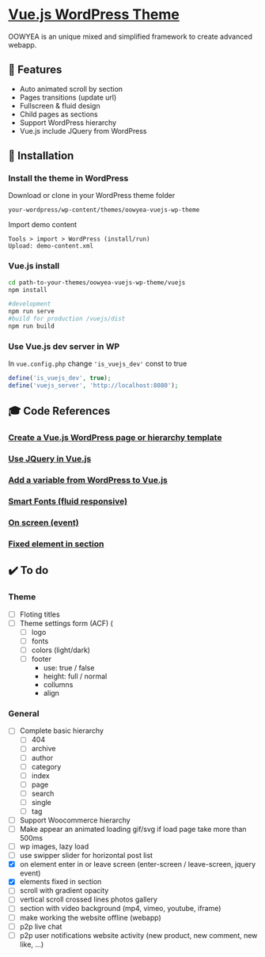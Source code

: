 # [Vue.js WordPress Theme](https://greaty.be)

OOWYEA is an unique mixed and simplified framework to create advanced webapp.

## :hamburger: Features
* Auto animated scroll by section
* Pages transitions (update url)
* Fullscreen & fluid design
* Child pages as sections 
* Support WordPress hierarchy
* Vue.js include JQuery from WordPress

## :floppy_disk: Installation

### Install the theme in WordPress
Download or clone in your WordPress theme folder
```
your-wordpress/wp-content/themes/oowyea-vuejs-wp-theme
```
Import demo content
```
Tools > import > WordPress (install/run)
Upload: demo-content.xml
```
### Vue.js install
```sh
cd path-to-your-themes/oowyea-vuejs-wp-theme/vuejs
npm install

#development
npm run serve
#build for production /vuejs/dist
npm run build
```

### Use Vue.js dev server in WP
In ```vue.config.php``` change ```'is_vuejs_dev'``` const to true  
```php
define('is_vuejs_dev', true);
define('vuejs_server', 'http://localhost:8080');
```

## :mortar_board: Code References

### [Create a Vue.js WordPress page or hierarchy template](doc/code-references/create-a-vuejs-wordpress-page-or-hierarchy-templat.md)

### [Use JQuery in Vue.js](doc/code-references/wp-jquery-vue.md)

### [Add a variable from WordPress to Vue.js](doc/code-references/add-a-variable-from-wordpress-to-vuejs.md)

### [Smart Fonts (fluid responsive)](doc/code-references/smart-fonts.md)

### [On screen (event)](doc/code-references/on-screen.md)

### [Fixed element in section](doc/code-references/fix-it.md)

## :heavy_check_mark: To do

### Theme
- [ ] Floting titles
- [ ] Theme settings form (ACF) (
	- [ ] logo
	- [ ] fonts
	- [ ] colors (light/dark)
	- [ ] footer 
		- use: true / false
		- height: full / normal
		- collumns
		- align

### General
- [ ] Complete basic hierarchy
	- [ ] 404
	- [ ] archive
	- [ ] author
	- [ ] category
	- [ ] index
	- [ ] page
	- [ ] search
	- [ ] single
	- [ ] tag
- [ ] Support Woocommerce hierarchy
- [ ] Make appear an animated loading gif/svg if load page take more than 500ms  
- [ ] wp images, lazy load
- [ ] use swipper slider for horizontal post list
- [x] on element enter in or leave screen (enter-screen / leave-screen, jquery event)
- [x] elements fixed in section
- [ ] scroll with gradient opacity
- [ ] vertical scroll crossed lines photos gallery
- [ ] section with video background (mp4, vimeo, youtube, iframe)
- [ ] make working the website offline (webapp)
- [ ] p2p live chat 
- [ ] p2p user notifications website activity (new product, new comment, new like, ...)